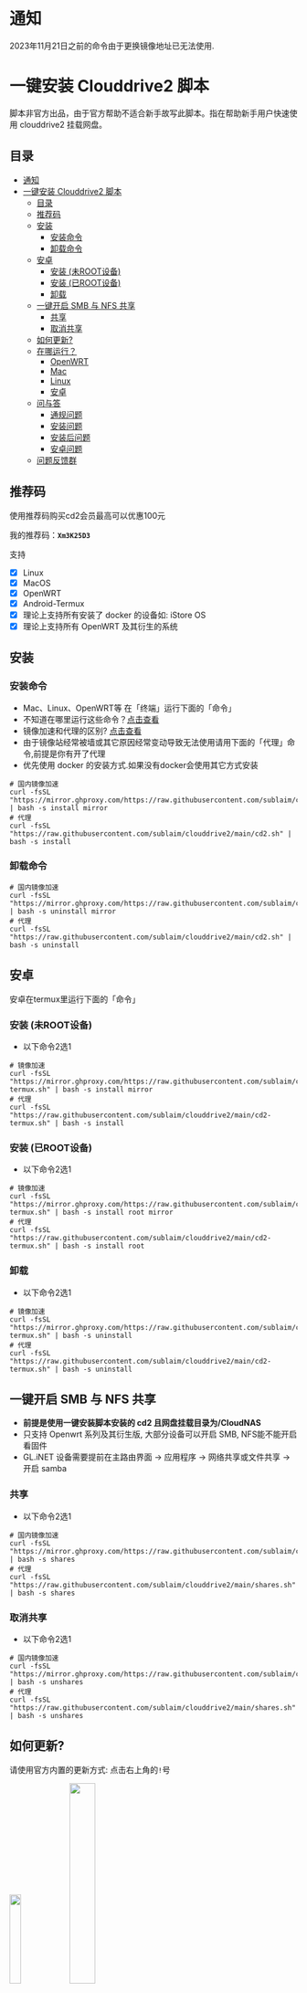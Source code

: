 
# 通知
2023年11月21日之前的命令由于更换镜像地址已无法使用.  

# 一键安装 Clouddrive2 脚本
脚本非官方出品，由于官方帮助不适合新手故写此脚本。指在帮助新手用户快速使用 clouddrive2 挂载网盘。

## 目录
- [通知](#通知)
- [一键安装 Clouddrive2 脚本](#一键安装-clouddrive2-脚本)
  - [目录](#目录)
  - [推荐码](#推荐码)
  - [安装](#安装)
    - [安装命令](#安装命令)
    - [卸载命令](#卸载命令)
  - [安卓](#安卓)
    - [安装 (未ROOT设备)](#安装-未root设备)
    - [安装 (已ROOT设备)](#安装-已root设备)
    - [卸载](#卸载)
  - [一键开启 SMB 与 NFS 共享](#一键开启-smb-与-nfs-共享)
    - [共享](#共享)
    - [取消共享](#取消共享)
  - [如何更新?](#如何更新)
  - [在哪运行？](#在哪运行)
    - [OpenWRT](#openwrt)
    - [Mac](#mac)
    - [Linux](#linux)
    - [安卓](#安卓-1)
  - [问与答](#问与答)
    - [通规问题](#通规问题)
    - [安装问题](#安装问题)
    - [安装后问题](#安装后问题)
    - [安卓问题](#安卓问题)
  - [问题反馈群](#问题反馈群)

## 推荐码
使用推荐码购买cd2会员最高可以优惠100元  

我的推荐码：**`Xm3K25D3`**

支持
- [X] Linux
- [X] MacOS
- [X] OpenWRT
- [X] Android-Termux
- [X] 理论上支持所有安装了 docker 的设备如: iStore OS
- [X] 理论上支持所有 OpenWRT 及其衍生的系统

## 安装
### 安装命令
- Mac、Linux、OpenWRT等 在「终端」运行下面的「命令」  
- 不知道在哪里运行这些命令？[点击查看](#在哪运行)  
- 镜像加速和代理的区别? [点击查看](#通规问题)  
- 由于镜像站经常被墙或其它原因经常变动导致无法使用请用下面的「代理」命令,前提是你有开了代理  
- 优先使用 docker 的安装方式.如果没有docker会使用其它方式安装  

```shell
# 国内镜像加速
curl -fsSL "https://mirror.ghproxy.com/https://raw.githubusercontent.com/sublaim/clouddrive2/main/cd2.sh" | bash -s install mirror
# 代理
curl -fsSL "https://raw.githubusercontent.com/sublaim/clouddrive2/main/cd2.sh" | bash -s install
```

### 卸载命令
```shell
# 国内镜像加速
curl -fsSL "https://mirror.ghproxy.com/https://raw.githubusercontent.com/sublaim/clouddrive2/main/cd2.sh" | bash -s uninstall mirror
# 代理
curl -fsSL "https://raw.githubusercontent.com/sublaim/clouddrive2/main/cd2.sh" | bash -s uninstall
```

## 安卓
安卓在termux里运行下面的「命令」  

### 安装 (未ROOT设备)
- 以下命令2选1  
```shell
# 镜像加速
curl -fsSL "https://mirror.ghproxy.com/https://raw.githubusercontent.com/sublaim/clouddrive2/main/cd2-termux.sh" | bash -s install mirror
# 代理
curl -fsSL "https://raw.githubusercontent.com/sublaim/clouddrive2/main/cd2-termux.sh" | bash -s install
```

### 安装 (已ROOT设备)
- 以下命令2选1  
```shell
# 镜像加速
curl -fsSL "https://mirror.ghproxy.com/https://raw.githubusercontent.com/sublaim/clouddrive2/main/cd2-termux.sh" | bash -s install root mirror
# 代理
curl -fsSL "https://raw.githubusercontent.com/sublaim/clouddrive2/main/cd2-termux.sh" | bash -s install root
```

### 卸载
- 以下命令2选1  
```shell
# 镜像加速
curl -fsSL "https://mirror.ghproxy.com/https://raw.githubusercontent.com/sublaim/clouddrive2/main/cd2-termux.sh" | bash -s uninstall
# 代理
curl -fsSL "https://raw.githubusercontent.com/sublaim/clouddrive2/main/cd2-termux.sh" | bash -s uninstall
```

## 一键开启 SMB 与 NFS 共享
- **前提是使用一键安装脚本安装的 cd2 且网盘挂载目录为/CloudNAS**  
- 只支持 Openwrt 系列及其衍生版, 大部分设备可以开启 SMB, NFS能不能开启看固件  
- GL.iNET 设备需要提前在主路由界面 -> 应用程序 -> 网络共享或文件共享 -> 开启 samba  

### 共享
- 以下命令2选1  
```shell
# 国内镜像加速
curl -fsSL "https://mirror.ghproxy.com/https://raw.githubusercontent.com/sublaim/clouddrive2/main/shares.sh" | bash -s shares
# 代理
curl -fsSL "https://raw.githubusercontent.com/sublaim/clouddrive2/main/shares.sh" | bash -s shares
```

### 取消共享
- 以下命令2选1  
```shell
# 国内镜像加速
curl -fsSL "https://mirror.ghproxy.com/https://raw.githubusercontent.com/sublaim/clouddrive2/main/shares.sh" | bash -s unshares
# 代理
curl -fsSL "https://raw.githubusercontent.com/sublaim/clouddrive2/main/shares.sh" | bash -s unshares
```


## 如何更新?
请使用官方内置的更新方式: 点击右上角的`!`号

<img src="./images/update1.png" width="20%">

<img src="./images/update2.png" width="30%">

## 在哪运行？
### OpenWRT
在左侧菜单里一般有「终端」或「TTYD 终端」，登录用户名一般为root，密码为你的OP密码。  
如果没有, 请使用 ssh 连接.

<img src="./images/op1.png" width="50%">

<img src="./images/op2.png" width="50%">

### Mac
打开「启动器」在上面的「搜索框」搜索「终端」或「terminal」  

第1步  

<img src="./images/mac1.png" width="30%">   
第2步  

<img src="./images/mac2.png" width="70%">   

### Linux
Linux 桌面环境下的「终端」名称不同, 可自行查找

### 安卓
打开「Termux」输入命令

<img src="./images/termux.png" width="20%">


## 问与答
这里解决的问题主要来源于群友的反馈

### 通规问题
**国内镜像加速和代理有什么区别？**  
> *镜像加速优点是不使用代理工具可以运行. 缺点是镜像加速地址经常失效导致命令经常变动.*  
> *代理优点是命令不会变动. 代理缺点是国内无法直接使用需要改hosts或其它代理的方式才能运行.*  

**cd2安装在了哪里?**  
> *docker默认挂载点在 /CloudNAS*  
> *安卓默认安装在/data/data/com.termux/files/home/clouddrive/*  
> *其它平台默认安装在 /opt/clouddrive/*  

**怎么修改默认的SMB密码?**  
> *smbpasswd -a root*  

### 安装问题  
**-ash: bash: not found**  
**curl: (23) Failure writing output to destination**  
> *多出现在 GL.iNet 上的 MTxxxx设备上.*  
> *使用 opkg install bash 安装bash即可*  

**curl: (35) Recv failure: Connection reset by peer**  
> *重启「终端」*  

**docker: Error response from daemon: path /CloudAS is mounted on/ but it is nota shared mount.**  
> *把 `mount --make-shared /` 插入到「启动项」->「本地启动脚本」中的 'exit 0' 之前*  

### 安装后问题
**IO Error find fusermount binary failed CannotFindBinaryPath**  
> *FUSE3缺失*  
> *OP使用opkg update && opkg install fuse3-utils libfuse3-3 安装.*  
> *Linux因各发行版不同自行安装*  

**IO error fusemount run failed**  
> *ls /dev/fuse | grep fuse 如果没有没输出则是缺少fuse模块*  

**登录一直提示连接超时**  
> *用「卸载命令」再重装*

**为何挂载后 Emby/Jellyfin 看不到这个挂载目录**  
> *在 Emby/Jellyfin 的 docker run 命令中加入 -v /CloudNAS:/CloudNAS 即可将目录挂载到 Emby/Jellyfin 容器*   

**怎么修改为只有指定设备才能访问 NFS 分享的文件(默认不限制)**  
> *在`/etc/config/nfs`文件中把`*`替换为指定设备的IP*  

### 安卓问题
**为什么 termux 无法挂载网盘到本地？**  
> *非Root用户无法挂载。*  

**非 root 设备可以用 root 命令吗？**  
> *不可以，用了会无法启动。*  

## 问题反馈群
- QQ讨论群: 943950333 ，加群链接：[点击加入](https://qm.qq.com/q/EroEmk0kkq "交流反馈")  

<img src="./images/QRcode.png" width="20%">
